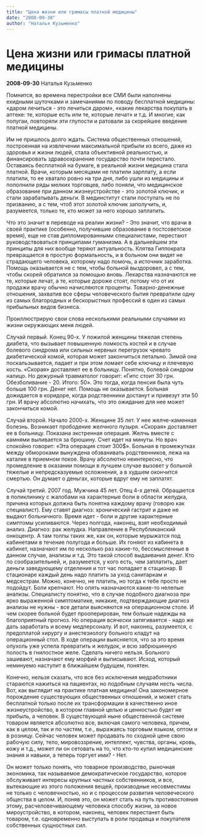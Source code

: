 ```yaml
---
title: "Цена жизни или гримасы платной медицины"
date: "2008-09-30"
author: "Наталья Кузьменко"
---
```


# Цена жизни или гримасы платной медицины

**2008-09-30** Наталья Кузьменко

Помнится, во времена перестройки все СМИ были наполнены ехидными шуточками и замечаниями по поводу бесплатной медицины: «даром лечиться - это лечиться даром», «какие лекарства покупать в аптеке: те, которые есть или те, которые лечат» и т.д. И многие, как попугаи, повторяли эти глупости и ратовали за скорейшее введение платной медицины.

Им не пришлось долго ждать. Система общественных отношений, построенная на извлечении максимальной прибыли из всего, даже из здоровья и жизни людей, стала объективной реальностью, и финансировать здравоохранение государство почти перестало. Оставаясь бесплатной на бумаге, в реальной жизни медицина стала платной. Врачи, которым месяцами не платили зарплату, а если платили, то ее хватало ровно на три дня, либо ушли из медицины и пополнили ряды мелких торговцев, либо поняли, что медицинское образование при данном жизнеустройстве - это золотой ключик, и стали зарабатывать деньги. В мединститут стали поступать не по призванию, а с тем, чтоб этот золотой ключик заполучить, и, разумеется, только те, кто может за него хорошо заплатить.

Что это значит в переводе на реалии жизни? - Это значит, что врачи в своей практике (особенно, получившие образование в постсоветское время), еще не став дипломированными специалистами, перестают руководствоваться принципами гуманизма. А в дальнейшем эти принципы для них вообще теряют актуальность. Клятва Гиппократа превращается в простую формальность, и в больном они видят не страдающего человека, которому надо помочь, а источник заработка. Помощь оказывается не с тем, чтобы больной выздоровел, а с тем, чтобы скорей обратился за помощью вновь. Лекарства назначаются не те, которые лечат, а те, которые дороже стоят, потому что от их продажи врачу обычно начисляются проценты. Товарно-денежные отношения, захватив все сферы человеческого бытия превратили одну из самых благородных и бескорыстных профессий в один из самых прибыльных видов бизнеса.

Проиллюстрирую свои слова несколькими реальными случаями из жизни окружающих меня людей.

Случай первый. Конец 90-х. У пожилой женщины тяжелая степень диабета, что вызывает повышенную ломкость костей и в случае болевого синдрома или сильных нервных перегрузок чревато диабетической комой, которая может закончиться летально. Зимой она поскальзывается, падает и при этом ломает себе ключицу и плечевую кость. «Скорая» доставляет ее в больницу. Понятно, болевой синдром налицо. Но дежурный травматолог говорит: «Гипс стоит 30 грн. Обезболивание - 20. Итого: 50». Это тогда, когда пенсия была чуть больше 100 грн. Денег нет. Помощь не оказывается. Больная дожидается в коридоре, когда родственники достанут и привезут эти 50 грн. И врачу абсолютно начихать, что это ожидание для нее может закончиться комой.

Случай второй. Начало 2000-х. Женщине 35 лет. У нее желче-каменная болезнь. Возникает прободение желчного пузыря. «Скорая» доставляет ее в больницу. Показана экстренная операция. Желчь вместе с камнями выливается за брюшину. Счет идет на минуты. Но врач спокойно говорит: «Эта операция стоит 300$». Больная в промежутках между обмороками вынуждена обзванивать родственников, лежа на каталке в приемном покое. Врачу абсолютно неинтересно, что промедление в оказании помощи в лучшем случае вызовет у больной тяжелые и непредсказуемые осложнения, а в худшем окончится смертью. Он думает о деньгах, которые вдруг ему не заплатят.

Случай третий. 2007 год. Мужчина 45 лет. Отец 4-х детей. Обращается в поликлинику с жалобами на характерные боли в области желудка, причина которых должна быть понятна каждому врачу (говорю как специалист). Ему ставят диагноз: хронический гастрит и даже не выдают больничного. Время идет - боли и другие характерные симптомы усиливаются. Через полгода, наконец, взят необходимый анализ. Диагноз: рак желудка. Направление в Республиканский онкоцентр. А там толпы таких же, как он, которые мурыжатся под кабинетами в течение полугода и больше. Их гоняют из кабинета в кабинет, назначают им по несколько раз какие-то, бессмысленные в данном случае, анализы и т.д. Это такой способ выдаивания денег. Кто по сообразительней, и, разумеется, у кого есть, чем заплатить, дает деньги заведующему отделения и тот час попадает в стационар. В стационаре каждый день надо платить за уход санитаркам и медсестрам. Можно, конечно, не платить, но тогда к тебе просто не подойдут. Боли крепчают. Но опять назначаются какие-то нелепые анализы. Специалисту понятно, что в случае подобного диагноза при ярко выраженной симптоматике, никакие, подтверждающие диагноз анализы не нужны - все детали выясняются на операционном столе. И чем скорее больной будет прооперирован, тем больше надежды на благоприятный прогноз. Но операция всячески затягивается - надо же дать заработать и всему медперсоналу. И вот, наконец, разумеется, с предоплатой хирургу и анестезиологу больного кладут на операционный стол. В ходе операции выясняется, что за это время опухоль уже успела превратить и желудок, и всю забрюшинную полость в гнилостное желе. Сделать ничего нельзя. Больного зашивают, назначают ему морфий и выписывают. Исход, который неминуемо наступит в ближайшем будущем, понятен.

Конечно, нельзя сказать, что все без исключения медработники стараются нажиться на пациентах, но подобным случаям несть числа. Вот, как выглядит на практике платная медицина! Она закономерное порождение существующих общественных отношений, и может стать бесплатной только после их трансформации в качественно иное жизнеустройство, в котором главной целью и ценностью будет не прибыль, а человек. В существующей ныне общественной системе товаром является абсолютно все, включая самого человека, причем, как в целом, так и по частям, т.е., выражаясь торговым языком, оптом и в розницу. Сейчас человек может продавать по сходной цене свою рабочую силу, тело, мировоззрение, интеллект, чувства, органы, кровь, кожу и т.д., может ли он сетовать на то, что кто-то купил медицинские знания и навыки, а теперь торгует ими? - Нет.

Он может только понять, что товарное производство, рыночная экономика, так называемое демократическое государство, которое обслуживает интересы крупных частных собственников, и все, вытекающие из этого положения вещей, производные несовместимы не только с человечностью, но и с процессом развития человеческого общества в целом. И, поняв это, он может стать на путь противостояния этому, расчеловечивающему человека способу жизни, за новое мироустройство, в котором, наконец, человек перестанет быть товаром, т.е. одновременно выступать в роли продавца и покупателя собственных сущностных сил.